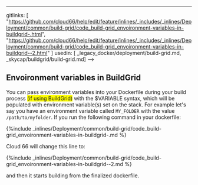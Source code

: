 ---
gitlinks: [ "https://github.com/cloud66/help/edit/feature/inlines/_includes/_inlines/Deployment/common/build-grid/code_build-grid_envoironment-variables-in-buildgrid-.html", "https://github.com/cloud66/help/edit/feature/inlines/_includes/_inlines/Deployment/common/build-grid/code_build-grid_envoironment-variables-in-buildgrid--2.html" ]
 usedin: [ _legacy_docker/deployment/build-grid.md, _skycap/buildgrid/build-grid.md] -->


## Envoironment variables in BuildGrid

You can pass environment variables into your Dockerfile during your build process 
<span style="background-color: #FFFF00">(if using BuildGrid)</span>
 with the $VARIABLE syntax, which will be populated with environment variable(s) set on the stack. For example let's say you have an environment variable called `MY_FOLDER` with the value `/path/to/myfolder`. If you run the following command in your dockerfile:



{%include _inlines/Deployment/common/build-grid/code_build-grid_envoironment-variables-in-buildgrid-.md %}




Cloud 66 will change this line to:



{%include _inlines/Deployment/common/build-grid/code_build-grid_envoironment-variables-in-buildgrid--2.md %}




and then it starts building from the finalized dockerfile.

